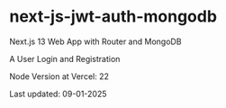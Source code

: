 # next-js-jwt-auth-mongodb

Next.js 13 Web App with Router and MongoDB

A User Login and Registration

Node Version at Vercel: 22

Last updated: 09-01-2025



